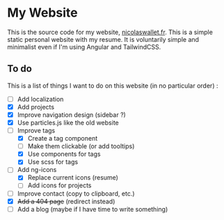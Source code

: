 # My Website

This is the source code for my website, [nicolaswallet.fr](https://nicolaswallet.fr). This is a simple static personal website with my resume.
It is voluntarily simple and minimalist even if I'm using Angular and TailwindCSS.

## To do

This is a list of things I want to do on this website (in no particular order) :

- [ ] Add localization
- [x] Add projects
- [x] Improve navigation design (sidebar ?)
- [x] Use particles.js like the old website
- [ ] Improve tags
  - [x] Create a tag component
  - [ ] Make them clickable (or add tooltips)
  - [x] Use components for tags
  - [x] Use scss for tags
- [ ] Add ng-icons
  - [x] Replace current icons (resume)
  - [ ] Add icons for projects
- [ ] Improve contact (copy to clipboard, etc.)
- [x] ~~Add a 404 page~~ (redirect instead)
- [ ] Add a blog (maybe if I have time to write something)
